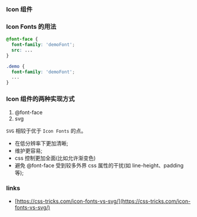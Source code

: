 ### Icon 组件

### Icon Fonts 的用法

```css
@font-face {
  font-family: 'demoFont';
  src: ...
}

.demo {
  font-family: 'demoFont';
  ...
}
```

### Icon 组件的两种实现方式

1. @font-face
2. svg

`SVG` 相较于优于 `Icon Fonts` 的点。

* 在低分辨率下更加清晰;
* 维护更容易;
* css 控制更加全面(比如允许渐变色)
* 避免 @font-face 受到较多外界 css 属性的干扰(如 line-height、padding 等);

### links

* [https://css-tricks.com/icon-fonts-vs-svg/](https://css-tricks.com/icon-fonts-vs-svg/)
